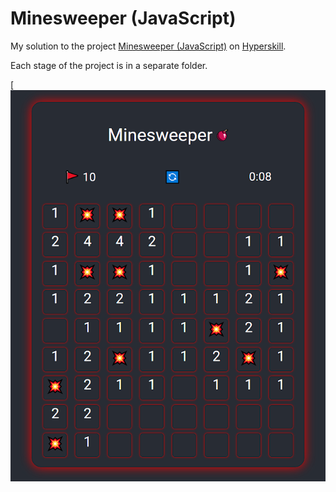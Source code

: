 # Minesweeper (JavaScript)

My solution to the project [Minesweeper (JavaScript)](https://hyperskill.org/projects/108?track=5) on [Hyperskill](https://hyperskill.org).

Each stage of the project is in a separate folder.

[![Minesweeper](./img/game.png)
